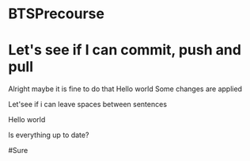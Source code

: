 # BTSPrecourse
# Let's see if I can commit, push and pull
Alright maybe it is fine to do that
Hello world
Some changes are applied

Let'see  if i can leave spaces between sentences

Hello world

Is everything up to date?


#Sure 